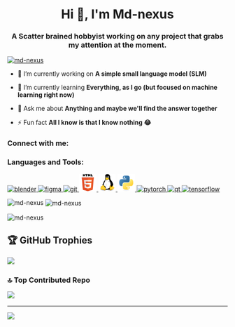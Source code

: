 <h1 align="center">Hi 👋, I'm Md-nexus</h1>
<h3 align="center">A Scatter brained hobbyist working on any project that grabs my attention at the moment.</h3>

<p align="left"> <a href="https://github.com/ryo-ma/github-profile-trophy"><img src="https://github-profile-trophy.vercel.app/?username=md-nexus" alt="md-nexus" /></a> </p>

- 🔭 I’m currently working on **A simple small language model (SLM)**

- 🌱 I’m currently learning **Everything, as I go (but focused on machine learning right now)**

- 💬 Ask me about **Anything and maybe we'll find the answer together**

- ⚡ Fun fact **All I know is that I know nothing 😂**

<h3 align="left">Connect with me:</h3>
<p align="left">
</p>

<h3 align="left">Languages and Tools:</h3>
<p align="left"> <a href="https://www.blender.org/" target="_blank" rel="noreferrer"> <img src="https://download.blender.org/branding/community/blender_community_badge_white.svg" alt="blender" width="40" height="40"/> </a> <a href="https://www.figma.com/" target="_blank" rel="noreferrer"> <img src="https://www.vectorlogo.zone/logos/figma/figma-icon.svg" alt="figma" width="40" height="40"/> </a> <a href="https://git-scm.com/" target="_blank" rel="noreferrer"> <img src="https://www.vectorlogo.zone/logos/git-scm/git-scm-icon.svg" alt="git" width="40" height="40"/> </a> <a href="https://www.w3.org/html/" target="_blank" rel="noreferrer"> <img src="https://raw.githubusercontent.com/devicons/devicon/master/icons/html5/html5-original-wordmark.svg" alt="html5" width="40" height="40"/> </a> <a href="https://www.linux.org/" target="_blank" rel="noreferrer"> <img src="https://raw.githubusercontent.com/devicons/devicon/master/icons/linux/linux-original.svg" alt="linux" width="40" height="40"/> </a> <a href="https://www.python.org" target="_blank" rel="noreferrer"> <img src="https://raw.githubusercontent.com/devicons/devicon/master/icons/python/python-original.svg" alt="python" width="40" height="40"/> </a> <a href="https://pytorch.org/" target="_blank" rel="noreferrer"> <img src="https://www.vectorlogo.zone/logos/pytorch/pytorch-icon.svg" alt="pytorch" width="40" height="40"/> </a> <a href="https://www.qt.io/" target="_blank" rel="noreferrer"> <img src="https://upload.wikimedia.org/wikipedia/commons/0/0b/Qt_logo_2016.svg" alt="qt" width="40" height="40"/> </a> <a href="https://www.tensorflow.org" target="_blank" rel="noreferrer"> <img src="https://www.vectorlogo.zone/logos/tensorflow/tensorflow-icon.svg" alt="tensorflow" width="40" height="40"/> </a> </p>

<p><img align="left" src="https://github-readme-stats.vercel.app/api/top-langs?username=md-nexus&show_icons=true&locale=en&layout=compact" alt="md-nexus" /></p>

<p>&nbsp;<img align="center" src="https://github-readme-stats.vercel.app/api?username=md-nexus&show_icons=true&locale=en" alt="md-nexus" /></p>

<p><img align="center" src="https://github-readme-streak-stats.herokuapp.com/?user=md-nexus&" alt="md-nexus" /></p>


## 🏆 GitHub Trophies
![](https://github-profile-trophy.vercel.app/?username=Md-nexus&theme=radical&no-frame=true&no-bg=true&margin-w=4)

### 🔝 Top Contributed Repo
![](https://github-contributor-stats.vercel.app/api?username=Md-nexus&limit=5&theme=dark&combine_all_yearly_contributions=true)

---
[![](https://visitcount.itsvg.in/api?id=Md-nexus&icon=0&color=0)](https://visitcount.itsvg.in)
